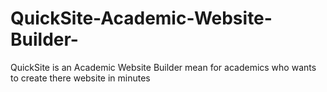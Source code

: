 # QuickSite-Academic-Website-Builder-
QuickSite is an Academic Website Builder mean for academics who wants to create there website in minutes  
